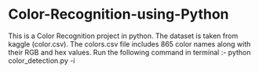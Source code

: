 # Color-Recognition-using-Python
This is a Color Recognition project in python.
The dataset is taken from kaggle (color.csv).
The colors.csv file includes 865 color names along with their RGB and hex values.
Run the following command in terminal
 :- python color_detection.py -i <add your image path here>
